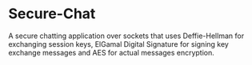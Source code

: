# Secure-Chat
A secure chatting application over sockets that uses Deffie-Hellman for exchanging session keys, ElGamal Digital Signature for signing key exchange messages and AES for actual messages encryption.
